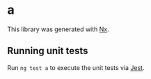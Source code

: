 # a

This library was generated with [Nx](https://nx.dev).

## Running unit tests

Run `ng test a` to execute the unit tests via [Jest](https://jestjs.io).
